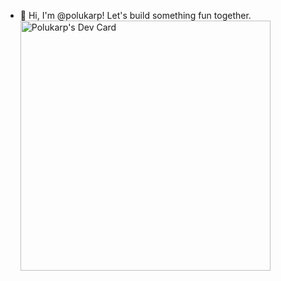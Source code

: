 - 👋 Hi, I'm @polukarp! Let's build something fun together.
<a href="https://app.daily.dev/polukarp"><img src="https://github.com/polukarp/polukarp/devcard.svg" width="400" alt="Polukarp's Dev Card"/></a>
